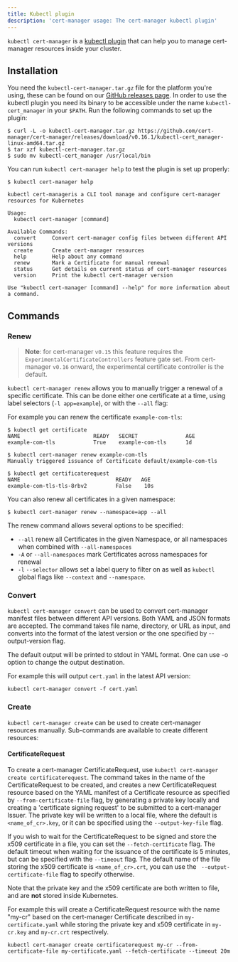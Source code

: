 ```yaml
---
title: Kubectl plugin
description: 'cert-manager usage: The cert-manager kubectl plugin'
---
```


`kubectl cert-manager` is a [kubectl plugin](https://kubernetes.io/docs/tasks/extend-kubectl/kubectl-plugins/) that can help you to manage cert-manager resources inside your cluster.

## Installation
You need the `kubectl-cert-manager.tar.gz` file for the platform you're using, these can be found on our [GitHub releases page](https://github.com/cert-manager/cert-manager/releases).
In order to use the kubectl plugin you need its binary to be accessible under the name `kubectl-cert_manager` in your `$PATH`.
Run the following commands to set up the plugin:
```console
$ curl -L -o kubectl-cert-manager.tar.gz https://github.com/cert-manager/cert-manager/releases/download/v0.16.1/kubectl-cert_manager-linux-amd64.tar.gz
$ tar xzf kubectl-cert-manager.tar.gz
$ sudo mv kubectl-cert_manager /usr/local/bin
```

You can run `kubectl cert-manager help` to test the plugin is set up properly:
```console
$ kubectl cert-manager help

kubectl cert-manageris a CLI tool manage and configure cert-manager resources for Kubernetes

Usage:
  kubectl cert-manager [command]

Available Commands:
  convert     Convert cert-manager config files between different API versions
  create      Create cert-manager resources
  help        Help about any command
  renew       Mark a Certificate for manual renewal
  status      Get details on current status of cert-manager resources
  version     Print the kubectl cert-manager version

Use "kubectl cert-manager [command] --help" for more information about a command.
```

## Commands

### Renew
> **Note**: for cert-manager `v0.15` this feature requires the `ExperimentalCertificateControllers` feature gate set.
> From cert-manager `v0.16` onward, the experimental certificate controller is the default.

`kubectl cert-manager renew` allows you to manually trigger a renewal of a specific certificate. 
This can be done either one certificate at a time, using label selectors (`-l app=example`), or with the `--all` flag:

For example you can renew the certificate `example-com-tls`:
```console
$ kubectl get certificate
NAME                       READY   SECRET               AGE
example-com-tls            True    example-com-tls      1d

$ kubectl cert-manager renew example-com-tls
Manually triggered issuance of Certificate default/example-com-tls

$ kubectl get certificaterequest
NAME                              READY   AGE
example-com-tls-tls-8rbv2         False    10s
```

You can also renew all certificates in a given namespace:
```console
$ kubectl cert-manager renew --namespace=app --all
```

The renew command allows several options to be specified:
* `--all` renew all Certificates in the given Namespace, or all namespaces when combined with `--all-namespaces`
* `-A` or  `--all-namespaces` mark Certificates across namespaces for renewal
* `-l` `--selector` allows set a label query to filter on
as well as `kubectl` global flags like `--context` and `--namespace`.

### Convert
`kubectl cert-manager convert` can be used to convert cert-manager manifest files between different API versions. Both YAML and JSON formats are accepted.
The command takes file name, directory, or URL as input, and converts into the
format of the latest version or the one specified by --output-version flag. 

The default output will be printed to stdout in YAML format. One can use -o option to change the output destination.

For example this will output `cert.yaml` in the latest API version:
```console
kubectl cert-manager convert -f cert.yaml
```

### Create
`kubectl cert-manager create` can be used to create cert-manager resources manually. Sub-commands are available
to create different resources:
#### CertificateRequest
To create a cert-manager CertificateRequest, use `kubectl cert-manager create certificaterequest`. The command takes in the name of the CertificateRequest to be created, 
and creates a new CertificateRequest resource based on the YAML manifest of a Certificate resource as specified by `--from-certificate-file` flag, by generating a private key locally and creating a 'certificate signing request' 
to be submitted to a cert-manager Issuer. The private key will be written to a local file, where the default is `<name_of_cr>.key`, or it can be specified using the `--output-key-file` flag.

If you wish to wait for the CertificateRequest to be signed and store the x509 certificate in a file, you can set
the `--fetch-certificate` flag. The default timeout when waiting for the issuance of the certificate is 5 minutes,
but can be specified with the `--timeout` flag. The default name of the file storing the x509 certificate
is `<name_of_cr>.crt`, you can use the ` --output-certificate-file` flag to specify otherwise.

Note that the private key and the x509 certificate are both written to file, and are **not** stored inside Kubernetes.

For example this will create a CertificateRequest resource with the name "my-cr" based on the cert-manager Certificate described in `my-certificate.yaml` while storing the
private key and x509 certificate in `my-cr.key` and `my-cr.crt` respectively.
```console
kubectl cert-manager create certificaterequest my-cr --from-certificate-file my-certificate.yaml --fetch-certificate --timeout 20m
```